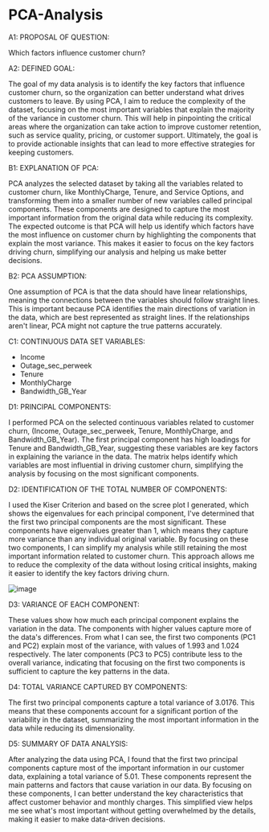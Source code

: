 # PCA-Analysis

A1: PROPOSAL OF QUESTION:

Which factors influence customer churn?

A2: DEFINED GOAL:

The goal of my data analysis is to identify the key factors that influence customer churn, so the organization can better understand what drives customers to leave. By using PCA, I aim to reduce the complexity of the dataset, focusing on the most important variables that explain the majority of the variance in customer churn. This will help in pinpointing the critical areas where the organization can take action to improve customer retention, such as service quality, pricing, or customer support. Ultimately, the goal is to provide actionable insights that can lead to more effective strategies for keeping customers.

B1: EXPLANATION OF PCA:

PCA analyzes the selected dataset by taking all the variables related to customer churn, like MonthlyCharge, Tenure, and Service Options, and transforming them into a smaller number of new variables called principal components. These components are designed to capture the most important information from the original data while reducing its complexity. The expected outcome is that PCA will help us identify which factors have the most influence on customer churn by highlighting the components that explain the most variance. This makes it easier to focus on the key factors driving churn, simplifying our analysis and helping us make better decisions.

B2: PCA ASSUMPTION:

One assumption of PCA is that the data should have linear relationships, meaning the connections between the variables should follow straight lines. This is important because PCA identifies the main directions of variation in the data, which are best represented as straight lines. If the relationships aren't linear, PCA might not capture the true patterns accurately.
 
C1: CONTINUOUS DATA SET VARIABLES:

- Income
- Outage_sec_perweek
- Tenure
- MonthlyCharge
- Bandwidth_GB_Year

D1: PRINCIPAL COMPONENTS:

I performed PCA on the selected continuous variables related to customer churn, (Income, Outage_sec_perweek, Tenure, MonthlyCharge, and Bandwidth_GB_Year). The first principal component has high loadings for Tenure and Bandwidth_GB_Year, suggesting these variables are key factors in explaining the variance in the data. The matrix helps identify which variables are most influential in driving customer churn, simplifying the analysis by focusing on the most significant components.


D2: IDENTIFICATION OF THE TOTAL NUMBER OF COMPONENTS:

I used the Kiser Criterion and based on the scree plot I generated, which shows the eigenvalues for each principal component, I've determined that the first two principal components are the most significant. These components have eigenvalues greater than 1, which means they capture more variance than any individual original variable. By focusing on these two components, I can simplify my analysis while still retaining the most important information related to customer churn. This approach allows me to reduce the complexity of the data without losing critical insights, making it easier to identify the key factors driving churn.

![image](https://github.com/user-attachments/assets/a9066346-cf40-4b15-8c2e-05c4675c3eb5)

D3: VARIANCE OF EACH COMPONENT:

These values show how much each principal component explains the variation in the data. The components with higher values capture more of the data's differences. From what I can see, the first two components (PC1 and PC2) explain most of the variance, with values of 1.993 and 1.024 respectively. The later components (PC3 to PC5) contribute less to the overall variance, indicating that focusing on the first two components is sufficient to capture the key patterns in the data.


D4: TOTAL VARIANCE CAPTURED BY COMPONENTS:

The first two principal components capture a total variance of 3.0176. This means that these components account for a significant portion of the variability in the dataset, summarizing the most important information in the data while reducing its dimensionality.


D5: SUMMARY OF DATA ANALYSIS:

After analyzing the data using PCA, I found that the first two principal components capture most of the important information in our customer data, explaining a total variance of 5.01. These components represent the main patterns and factors that cause variation in our data. By focusing on these components, I can better understand the key characteristics that affect customer behavior and monthly charges. This simplified view helps me see what's most important without getting overwhelmed by the details, making it easier to make data-driven decisions.






















